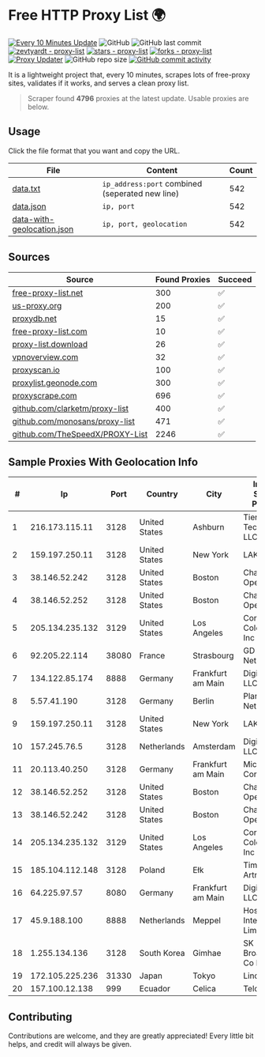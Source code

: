 
# Free HTTP Proxy List 🌍

[![Every 10 Minutes Update](https://github.com/mertguvencli/http-proxy-list/actions/workflows/main.yml/badge.svg?branch=main)](https://github.com/mertguvencli/http-proxy-list/actions/workflows/main.yml)
![GitHub](https://img.shields.io/github/license/mertguvencli/http-proxy-list)
![GitHub last commit](https://img.shields.io/github/last-commit/mertguvencli/http-proxy-list)
[![zevtyardt - proxy-list](https://img.shields.io/static/v1?label=zevtyardt&message=proxy-list&color=blue&logo=github)](https://github.com/zevtyardt/proxy-list "Go to GitHub repo")
[![stars - proxy-list](https://img.shields.io/github/stars/zevtyardt/proxy-list?style=social)](https://github.com/zevtyardt/proxy-list)
[![forks - proxy-list](https://img.shields.io/github/forks/zevtyardt/proxy-list?style=social)](https://github.com/zevtyardt/proxy-list)
[![Proxy Updater](https://github.com/zevtyardt/proxy-list/workflows/Proxy%20Updater/badge.svg)](https://github.com/zevtyardt/proxy-list/actions?query=workflow:"Proxy+Updater")
![GitHub repo size](https://img.shields.io/github/repo-size/zevtyardt/proxy-list)
[![GitHub commit activity](https://img.shields.io/github/commit-activity/m/zevtyardt/proxy-list?logo=commits)](https://github.com/zevtyardt/proxy-list/commits/main)

It is a lightweight project that, every 10 minutes, scrapes lots of free-proxy sites, validates if it works, and serves a clean proxy list.

> Scraper found **4796** proxies at the latest update. Usable proxies are below.

## Usage

Click the file format that you want and copy the URL.

|File|Content|Count|
|----|-------|-----|
|[data.txt](https://raw.githubusercontent.com/mertguvencli/http-proxy-list/main/proxy-list/data.txt)|`ip_address:port` combined (seperated new line)|542|
|[data.json](https://raw.githubusercontent.com/mertguvencli/http-proxy-list/main/proxy-list/data.json)|`ip, port`|542|
|[data-with-geolocation.json](https://raw.githubusercontent.com/mertguvencli/http-proxy-list/main/proxy-list/data-with-geolocation.json)|`ip, port, geolocation`|542|

## Sources

|Source|Found Proxies|Succeed|
|------|-------------|-------|
|[free-proxy-list.net](https://free-proxy-list.net)|300|✅|
|[us-proxy.org](https://www.us-proxy.org)|200|✅|
|[proxydb.net](http://proxydb.net)|15|✅|
|[free-proxy-list.com](https://free-proxy-list.com/?page=&port=&type%5B%5D=http&type%5B%5D=https&up_time=0&search=Search)|10|✅|
|[proxy-list.download](https://www.proxy-list.download/HTTP)|26|✅|
|[vpnoverview.com](https://vpnoverview.com/privacy/anonymous-browsing/free-proxy-servers)|32|✅|
|[proxyscan.io](https://www.proxyscan.io)|100|✅|
|[proxylist.geonode.com](https://proxylist.geonode.com/api/proxy-list?limit=300&page=1&sort_by=lastChecked&sort_type=desc&protocols=http,https)|300|✅|
|[proxyscrape.com](https://api.proxyscrape.com/v2/?request=displayproxies&protocol=http&timeout=10000&country=all&ssl=all&anonymity=all)|696|✅|
|[github.com/clarketm/proxy-list](https://raw.githubusercontent.com/clarketm/proxy-list/master/proxy-list-raw.txt)|400|✅|
|[github.com/monosans/proxy-list](https://raw.githubusercontent.com/monosans/proxy-list/main/proxies/http.txt)|471|✅|
|[github.com/TheSpeedX/PROXY-List](https://raw.githubusercontent.com/TheSpeedX/PROXY-List/master/http.txt)|2246|✅|


## Sample Proxies With Geolocation Info

|#|Ip|Port|Country|City|Internet Service Provider|
|-|--|----|-------|----|-------------------------|
|1|216.173.115.11|3128|United States|Ashburn|Tier.Net Technologies LLC|
|2|159.197.250.11|3128|United States|New York|LAKSH|
|3|38.146.52.242|3128|United States|Boston|Charles River Operation|
|4|38.146.52.252|3128|United States|Boston|Charles River Operation|
|5|205.134.235.132|3129|United States|Los Angeles|Corporate Colocation Inc|
|6|92.205.22.114|38080|France|Strasbourg|GD MASS Network|
|7|134.122.85.174|8888|Germany|Frankfurt am Main|DigitalOcean, LLC|
|8|5.57.41.190|3128|Germany|Berlin|Planetary-Networks|
|9|159.197.250.11|3128|United States|New York|LAKSH|
|10|157.245.76.5|3128|Netherlands|Amsterdam|DigitalOcean, LLC|
|11|20.113.40.250|3128|Germany|Frankfurt am Main|Microsoft Corporation|
|12|38.146.52.252|3128|United States|Boston|Charles River Operation|
|13|38.146.52.242|3128|United States|Boston|Charles River Operation|
|14|205.134.235.132|3129|United States|Los Angeles|Corporate Colocation Inc|
|15|185.104.112.148|3128|Poland|Ełk|Timeweb-Artnet|
|16|64.225.97.57|8080|Germany|Frankfurt am Main|DigitalOcean, LLC|
|17|45.9.188.100|8888|Netherlands|Meppel|Hostinger International Limited|
|18|1.255.134.136|3128|South Korea|Gimhae|SK Broadband Co Ltd|
|19|172.105.225.236|31330|Japan|Tokyo|Linode, LLC|
|20|157.100.12.138|999|Ecuador|Celica|Telconet S.A|



## Contributing

Contributions are welcome, and they are greatly appreciated! Every
little bit helps, and credit will always be given.

